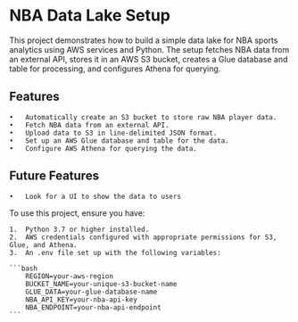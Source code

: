 # NBA Data Lake Setup

This project demonstrates how to build a simple data lake for NBA sports analytics using AWS services and Python. The setup fetches NBA data from an external API, stores it in an AWS S3 bucket, creates a Glue database and table for processing, and configures Athena for querying.

## **Features**

    •	Automatically create an S3 bucket to store raw NBA player data.
    •	Fetch NBA data from an external API.
    •	Upload data to S3 in line-delimited JSON format.
    •	Set up an AWS Glue database and table for the data.
    •	Configure AWS Athena for querying the data.

## **Future Features**

    •	Look for a UI to show the data to users

To use this project, ensure you have:

    1.	Python 3.7 or higher installed.
    2.	AWS credentials configured with appropriate permissions for S3, Glue, and Athena.
    3.	An .env file set up with the following variables:

    ```bash
        REGION=your-aws-region
        BUCKET_NAME=your-unique-s3-bucket-name
        GLUE_DATA=your-glue-database-name
        NBA_API_KEY=your-nba-api-key
        NBA_ENDPOINT=your-nba-api-endpoint
    ```
